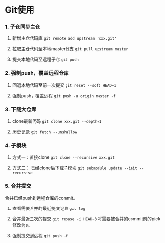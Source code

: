 # Git使用


### 1. 子仓同步主仓
1. 新增主仓代码库
`git remote add upstream 'xxx.git'`

2. 拉取主仓代码至本地master分支
`git pull upstream master`

3. 提交本地代码至远程子仓
`git push`

### 2. 强制push，覆盖远程仓库
1. 回退本地代码至前一次提交
`git reset --soft HEAD~1`

2. 强制push，覆盖远程
`git push -u origin master -f`

### 3. 下载大仓库
1. clone最新代码
`git clone xxx.git --depth=1`

2. 历史记录
`git fetch --unshallow`

### 4. 子模块
1. 方式一：直接clone
`git clone --recursive xxx.git`

2. 方式二： 已经clone后下载子模块
`git submodule update --init --recursive`

### 5. 合并提交
合并已经push到远程仓库的commit。
1. 查看需要合并的最近提交记录
`git log`

2. 合并最近三次的提交
`git rebase -i HEAD~3`
将需要被合并的commit前的pick修改为s。

3. 强制提交到远程
`git push -f`
